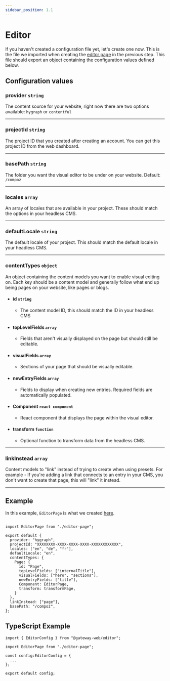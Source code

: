 ```yaml
---
sidebar_position: 1.1
---
```


# Editor
If you haven't created a configuration file yet, let's create one now. This is the file we imported when creating the [editor page](/get-started/installation#editor) in the previous step. This file should export an object containing the configuration values defined below.

## Configuration values

### provider `string`
The content source for your website, right now there are two options available:
`hygraph` or `contentful`

---

### projectId `string`
The project ID that you created after creating an account. You can get this project ID from the web dashboard.

---

### basePath `string`
The folder you want the visual editor to be under on your website. Default: `/compoz`

---

### locales `array`
An array of locales that are available in your project. These should match the options in your headless CMS.

---

### defaultLocale `string`
The default locale of your project. This should match the default locale in your headless CMS.

---

### contentTypes `object`
An object containing the content models you want to enable visual editing on. Each key should be a content model and generally follow what end up being pages on your website, like pages or blogs.


- #### id `string`
  - The content model ID, this should match the ID in your headless CMS

- #### topLevelFields `array`
  - Fields that aren't visually displayed on the page but should still be editable.

- #### visualFields `array`
  - Sections of your page that should be visually editable.

- #### newEntryFields `array`
  - Fields to display when creating new entries. Required fields are automatically populated.

- #### Component `react component`
  - React component that displays the page within the visual editor.

- #### transform `function`
  - Optional function to transform data from the headless CMS.

---

### linkInstead `array`
Content models to "link" instead of trying to create when using presets. For example - If you're adding a link that connects to an entry in your CMS, you don't want to create that page, this will "link" it instead.

---

## Example

In this example, `EditorPage` is what we created [here](/get-started/editor-pages#page-example).

```

import EditorPage from "./editor-page";

export default {
  provider: "hygraph",
  projectId: "XXXXXXXX-XXXX-XXXX-XXXX-XXXXXXXXXXXX",
  locales: ["en", "de", "fr"],
  defaultLocale: "en",
  contentTypes: {
    Page: {
      id: "Page",
      topLevelFields: ["internalTitle"],
      visualFields: ["hero", "sections"],
      newEntryFields: ["title"],
      Component: EditorPage,
      transform: transformPage,
    }
  },
  linkInstead: ["page"],
  basePath: "/compoz",
};

```

## TypeScript Example

```
import { EditorConfig } from "@gateway-web/editor";

import EditorPage from "./editor-page";

const config:EditorConfig = {
  ...
};

export default config;
```
